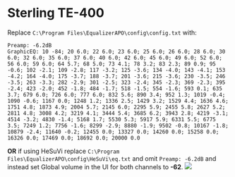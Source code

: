# Sterling TE-400
Replace `C:\Program Files\EqualizerAPO\config\config.txt` with:
```
Preamp: -6.2dB
GraphicEQ: 10 -84; 20 6.0; 22 6.0; 23 6.0; 25 6.0; 26 6.0; 28 6.0; 30 6.0; 32 6.0; 35 6.0; 37 6.0; 40 6.0; 42 6.0; 45 6.0; 49 6.0; 52 6.0; 56 6.0; 59 6.0; 64 5.7; 68 5.0; 73 4.1; 78 3.2; 83 2.3; 89 0.9; 95 -0.6; 102 -2.1; 109 -2.8; 117 -3.2; 125 -3.6; 134 -4.0; 143 -4.1; 153 -4.2; 164 -4.0; 175 -3.7; 188 -3.7; 201 -3.6; 215 -3.6; 230 -3.5; 246 -3.5; 263 -3.3; 282 -2.9; 301 -2.5; 323 -2.4; 345 -2.3; 369 -2.3; 395 -2.4; 423 -2.0; 452 -1.8; 484 -1.7; 518 -1.5; 554 -1.6; 593 0.1; 635 3.7; 679 6.0; 726 6.0; 777 6.0; 832 5.6; 890 3.4; 952 1.3; 1019 -0.4; 1090 -0.6; 1167 0.0; 1248 1.2; 1336 2.5; 1429 3.2; 1529 4.4; 1636 4.6; 1751 4.8; 1873 4.9; 2004 5.7; 2145 6.0; 2295 5.9; 2455 5.8; 2627 5.2; 2811 4.8; 3008 4.2; 3219 4.1; 3444 5.4; 3685 6.2; 3943 2.8; 4219 -3.1; 4514 -3.2; 4830 -1.4; 5168 1.7; 5530 5.3; 5917 5.9; 6331 5.5; 6775 3.5; 7249 1.2; 7756 -1.6; 8299 -2.9; 8880 -1.9; 9502 -0.8; 10167 -1.8; 10879 -2.4; 11640 -0.2; 12455 0.0; 13327 0.0; 14260 0.0; 15258 0.0; 16326 0.0; 17469 0.0; 18692 0.0; 20000 0.0
```
**OR** if using HeSuVi replace `C:\Program Files\EqualizerAPO\config\HeSuVi\eq.txt` and omit `Preamp: -6.2dB` and instead set Global volume in the UI for both channels to **-62**.
![](https://raw.githubusercontent.com/jaakkopasanen/AutoEq/master/results/Sonoma%20Model%20One/innerfidelity/onear/Sterling%20TE-400/Sterling%20TE-400.png)